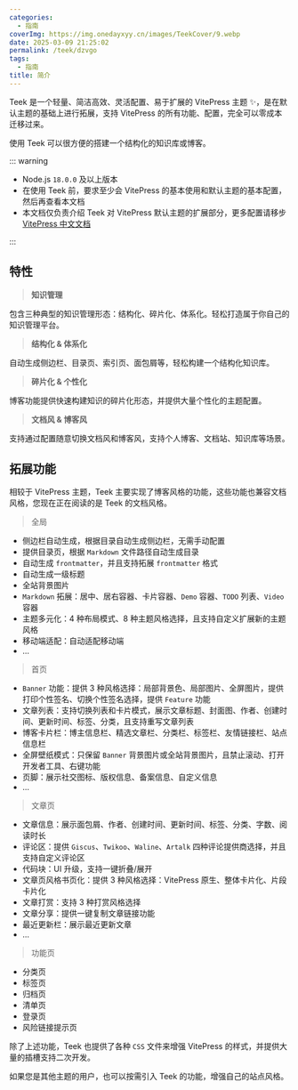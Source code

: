```yaml
---
categories:
  - 指南
coverImg: https://img.onedayxyy.cn/images/TeekCover/9.webp
date: 2025-03-09 21:25:02
permalink: /teek/dzvgo
tags:
  - 指南
title: 简介
---
```

Teek 是一个轻量、简洁高效、灵活配置、易于扩展的 VitePress 主题 ✨，是在默认主题的基础上进行拓展，支持 VitePress 的所有功能、配置，完全可以零成本迁移过来。

使用 Teek 可以很方便的搭建一个结构化的知识库或博客。

::: warning

- Node.js `18.0.0` 及以上版本
- 在使用 Teek 前，要求至少会 VitePress 的基本使用和默认主题的基本配置，然后再查看本文档
- 本文档仅负责介绍 Teek 对 VitePress 默认主题的扩展部分，更多配置请移步 [VitePress 中文文档](https://vitepress.dev/zh/)

:::

## 特性

> **知识管理**

包含三种典型的知识管理形态：结构化、碎片化、体系化。轻松打造属于你自己的知识管理平台。

> **结构化 & 体系化**

自动生成侧边栏、目录页、索引页、面包屑等，轻松构建一个结构化知识库。

> **碎片化 & 个性化**

博客功能提供快速构建知识的碎片化形态，并提供大量个性化的主题配置。

> **文档风 & 博客风**

支持通过配置随意切换文档风和博客风，支持个人博客、文档站、知识库等场景。

## 拓展功能

相较于 VitePress 主题，Teek 主要实现了博客风格的功能，这些功能也兼容文档风格，您现在正在阅读的是 Teek 的文档风格。

> 全局

- 侧边栏自动生成，根据目录自动生成侧边栏，无需手动配置
- 提供目录页，根据 `Markdown` 文件路径自动生成目录
- 自动生成 `frontmatter`，并且支持拓展 `frontmatter` 格式
- 自动生成一级标题
- 全站背景图片
- `Markdown` 拓展：居中、居右容器、卡片容器、`Demo` 容器、`TODO` 列表、`Video` 容器
- 主题多元化：4 种布局模式、8 种主题风格选择，且支持自定义扩展新的主题风格
- 移动端适配：自动适配移动端
- ...

> 首页

- `Banner` 功能：提供 3 种风格选择：局部背景色、局部图片、全屏图片，提供打印个性签名、切换个性签名选择，提供 `Feature` 功能
- 文章列表：支持切换列表和卡片模式，展示文章标题、封面图、作者、创建时间、更新时间、标签、分类，且支持重写文章列表
- 博客卡片栏：博主信息栏、精选文章栏、分类栏、标签栏、友情链接栏、站点信息栏
- 全屏壁纸模式：只保留 `Banner` 背景图片或全站背景图片，且禁止滚动、打开开发者工具、右键功能
- 页脚：展示社交图标、版权信息、备案信息、自定义信息
- ...

> 文章页

- 文章信息：展示面包屑、作者、创建时间、更新时间、标签、分类、字数、阅读时长
- 评论区：提供 `Giscus`、`Twikoo`、`Waline`、`Artalk` 四种评论提供商选择，并且支持自定义评论区
- 代码块：UI 升级，支持一键折叠/展开
- 文章页风格书页化：提供 3 种风格选择：VitePress 原生、整体卡片化、片段卡片化
- 文章打赏：支持 3 种打赏风格选择
- 文章分享：提供一键复制文章链接功能
- 最近更新栏：展示最近更新文章
- ...

> 功能页

- 分类页
- 标签页
- 归档页
- 清单页
- 登录页
- 风险链接提示页

除了上述功能，Teek 也提供了各种 `CSS` 文件来增强 VitePress 的样式，并提供大量的插槽支持二次开发。

如果您是其他主题的用户，也可以按需引入 Teek 的功能，增强自己的站点风格。
